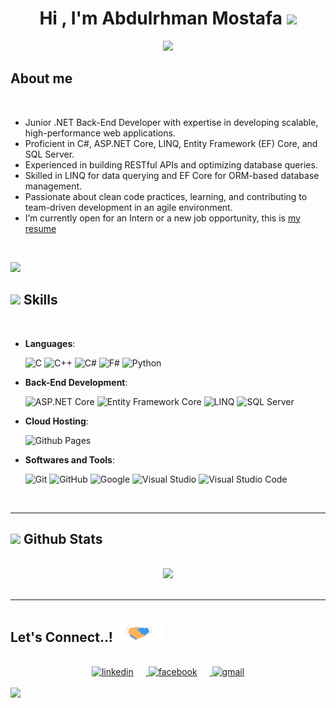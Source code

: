 <h1 align="center"><b>Hi , I'm Abdulrhman Mostafa </b><img src="https://media.giphy.com/media/hvRJCLFzcasrR4ia7z/giphy.gif" width="35"></h1>

<p align="center">
  <a href="https://github.com/DenverCoder1/readme-typing-svg"><img src="https://readme-typing-svg.herokuapp.com?font=Time+New+Roman&color=cyan&size=25&center=true&vCenter=true&width=600&height=100&lines=Assalamu+O+Alaikum+Warahmatullah..&hearts;++;Self-taught+Back-End+Developer,;Computer+Science+Student,;Active+Learner.;"></a>
</p>

## **About me**

<!--<picture> <img align="right" src="https://github.com/0xAbdulKhalid/0xAbdulKhalid/raw/main/assets/mdImages/Right_Side.gif" width = 250px></picture>-->

<br>

- Junior .NET Back-End Developer with expertise in developing scalable, high-performance web applications.
- Proficient in C#, ASP.NET Core, LINQ, Entity Framework (EF) Core, and SQL Server.
- Experienced in building RESTful APIs and optimizing database queries.
- Skilled in LINQ for data querying and EF Core for ORM-based database management.
- Passionate about clean code practices, learning, and contributing to team-driven development in an agile environment.
- I’m currently open for an Intern or a new job opportunity, this is [my resume](https://drive.google.com/file/d/1ny3fSqYUh8P24iPO6rlMIhAMrQKNEPkk/view?usp=sharing)

<br>

<img src="https://user-images.githubusercontent.com/73097560/115834477-dbab4500-a447-11eb-908a-139a6edaec5c.gif"><br>

## <img src="https://media2.giphy.com/media/QssGEmpkyEOhBCb7e1/giphy.gif?cid=ecf05e47a0n3gi1bfqntqmob8g9aid1oyj2wr3ds3mg700bl&rid=giphy.gif" width ="25"><b> Skills</b>
<br>

<p align="center">

- **Languages**:
    
   ![C](https://img.shields.io/badge/C%20-%232370ED.svg?style=for-the-badge&logo=c&logoColor=white)
   ![C++](https://img.shields.io/badge/C++%20-%2300599C.svg?style=for-the-badge&logo=c%2B%2B&logoColor=white)
   ![C#](https://img.shields.io/badge/C%23-%23239120.svg?style=for-the-badge&logo=c-sharp&logoColor=white)
   ![F#](https://img.shields.io/badge/F%23-%235B4638.svg?style=for-the-badge&logo=fsharp&logoColor=white)
   ![Python](https://img.shields.io/badge/Python%20-%2314354C.svg?style=for-the-badge&logo=python&logoColor=white)
    
- **Back-End Development**:

   ![ASP.NET Core](https://img.shields.io/badge/ASP.NET%20Core-%230081CB.svg?style=for-the-badge&logoColor=white)
   ![Entity Framework Core](https://img.shields.io/badge/Entity%20Framework%20Core-%234078B6.svg?style=for-the-badge&logoColor=white)
   ![LINQ](https://img.shields.io/badge/LINQ-%230073B6.svg?style=for-the-badge&logoColor=white)
   ![SQL Server](https://img.shields.io/badge/SQL%20Server-%23CC2927.svg?style=for-the-badge&logo=microsoft-sql-server&logoColor=white)

- **Cloud Hosting**:

    ![Github Pages](https://img.shields.io/badge/GitHub%20Pages-%23327FC7.svg?style=for-the-badge&logo=github&logoColor=white)

- **Softwares and Tools**:

    ![Git](https://img.shields.io/badge/git-%23F05033.svg?style=for-the-badge&logo=git&logoColor=white)
    ![GitHub](https://img.shields.io/badge/github-%23121011.svg?style=for-the-badge&logo=github&logoColor=white)
    ![Google](https://img.shields.io/badge/google-%234285F4.svg?style=for-the-badge&logo=google&logoColor=white)
    ![Visual Studio](https://img.shields.io/badge/Visual%20Studio%20Code-0078d7.svg?style=for-the-badge&logo=visual-studio&logoColor=white)
    ![Visual Studio Code](https://img.shields.io/badge/Visual%20Studio%20Code-0078d7.svg?style=for-the-badge&logo=visual-studio-code&logoColor=white)

</p>

<br>

-----

## <img src="https://media.giphy.com/media/iY8CRBdQXODJSCERIr/giphy.gif" width="35"><b> Github Stats </b>
<br>

<div align="center">

<a href="https://github.com/Bedo-Mostafa/">
  <img src="https://github-readme-stats.vercel.app/api?username=Bedo-Mostafa&include_all_commits=true&count_private=true&show_icons=true&line_height=20&title_color=7A7ADB&icon_color=2234AE&text_color=D3D3D3&bg_color=0,000000,130F40" width="450"/>

</a>
</div>

<br>

-----

## <b> Let's Connect..!</b><img src="https://github.com/0xAbdulKhalid/0xAbdulKhalid/raw/main/assets/mdImages/handshake.gif" width ="80">
<br>
<div align='center'>

<a href="https://www.linkedin.com/in/abdelrhmman-mostafa" target="_blank">
<img src="https://img.shields.io/badge/linkedin:  Abdelrhman Mostafa-%2300acee.svg?color=405DE6&style=for-the-badge&logo=linkedin&logoColor=white" alt="linkedin" style="margin-right: 20px;"/>
</a>

<a href="https://www.facebook.com/profile.php?id=100073346393921&mibextid=ZbWKwL" target="_blank">
<img src="https://img.shields.io/badge/facebook:  Bedo Mostafa-%2300acee.svg?color=1DA1F2&style=for-the-badge&logo=twitter&logoColor=white" alt="facebook" style="margin-right: 20px;"/>
</a>

<a href="mailto:bedomostafa37@gmail.com" target="_blank">
<img src="https://img.shields.io/badge/gmail:  bedomostafa37@gmail.com-%23EA4335.svg?style=for-the-badge&logo=gmail&logoColor=white" alt="gmail"/>
</a>
</div>

<br>
<img src="https://user-images.githubusercontent.com/73097560/115834477-dbab4500-a447-11eb-908a-139a6edaec5c.gif">
